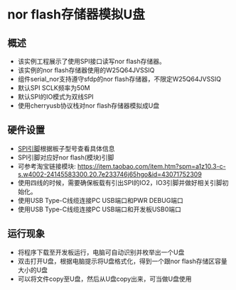 # nor flash存储器模拟U盘

## 概述

- 该实例工程展示了使用SPI接口读写nor flash存储器。
- 该实例的nor flash存储器使用的W25Q64JVSSIQ
- 组件serial_nor支持遵守sfdp的nor flash存储器，不限定W25Q64JVSSIQ
- 默认SPI SCLK频率为50M
- 默认SPI的IO模式为双线SPI
- 使用cherryusb协议栈对nor flash存储器模拟成U盘

## 硬件设置
- [SPI引脚](lab_board_app_spi_pin)根据板子型号查看具体信息
- SPI引脚对应好nor flash(模块)引脚
- 可参考淘宝链接模块: https://item.taobao.com/item.htm?spm=a1z10.3-c-s.w4002-24145583300.20.7e233746j65hgo&id=43071752309
- 使用四线的时候，需要确保板载有引出SPI的IO2，IO3引脚并做好相关引脚初始化。
- 使用USB Type-C线缆连接PC USB端口和PWR DEBUG端口
- 使用USB Type-C线缆连接PC USB端口和开发板USB0端口

## 运行现象

- 将程序下载至开发板运行，电脑可自动识别并枚举出一个U盘
- 双击打开U盘，根据电脑提示将U盘格式化，得到一个跟nor flash存储区容量大小的U盘
- 可以将文件copy至U盘，然后从U盘copy出来，可当做U盘使用
